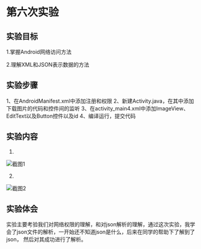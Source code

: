 # 第六次实验

## 实验目标

1.掌握Android网络访问方法

2.理解XML和JSON表示数据的方法

## 实验步骤

1、在AndroidManifest.xml中添加注册和权限
2、新建Activity.java，在其中添加下载图片的代码和控件间的监听
3、在activity_main4.xml中添加ImageView、EditText以及Button控件以及id
4、编译运行，提交代码


## 实验内容

1.
![截图1](https://github.com/ByaoHe/android-labs-2018/blob/master/soft1614080902303/Main4Activity%EF%BC%881%EF%BC%89.PNG)

2.
![截图2](https://github.com/ByaoHe/android-labs-2018/blob/master/soft1614080902303/Main4Activity%EF%BC%882%EF%BC%89.PNG)

## 实验体会
 实验主要考验我们对网络权限的理解，和对json解析的理解，通过这次实验，我学会了json文件的解析，一开始还不知道json是什么，后来在同学的帮助下了解到了json，
  然后对其成功进行了解析。
